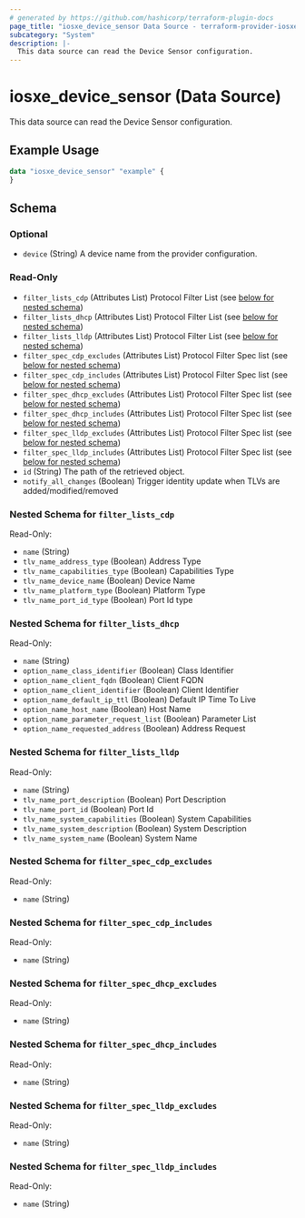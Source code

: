 ```yaml
---
# generated by https://github.com/hashicorp/terraform-plugin-docs
page_title: "iosxe_device_sensor Data Source - terraform-provider-iosxe"
subcategory: "System"
description: |-
  This data source can read the Device Sensor configuration.
---
```


# iosxe_device_sensor (Data Source)

This data source can read the Device Sensor configuration.

## Example Usage

```terraform
data "iosxe_device_sensor" "example" {
}
```

<!-- schema generated by tfplugindocs -->
## Schema

### Optional

- `device` (String) A device name from the provider configuration.

### Read-Only

- `filter_lists_cdp` (Attributes List) Protocol Filter List (see [below for nested schema](#nestedatt--filter_lists_cdp))
- `filter_lists_dhcp` (Attributes List) Protocol Filter List (see [below for nested schema](#nestedatt--filter_lists_dhcp))
- `filter_lists_lldp` (Attributes List) Protocol Filter List (see [below for nested schema](#nestedatt--filter_lists_lldp))
- `filter_spec_cdp_excludes` (Attributes List) Protocol Filter Spec list (see [below for nested schema](#nestedatt--filter_spec_cdp_excludes))
- `filter_spec_cdp_includes` (Attributes List) Protocol Filter Spec list (see [below for nested schema](#nestedatt--filter_spec_cdp_includes))
- `filter_spec_dhcp_excludes` (Attributes List) Protocol Filter Spec list (see [below for nested schema](#nestedatt--filter_spec_dhcp_excludes))
- `filter_spec_dhcp_includes` (Attributes List) Protocol Filter Spec list (see [below for nested schema](#nestedatt--filter_spec_dhcp_includes))
- `filter_spec_lldp_excludes` (Attributes List) Protocol Filter Spec list (see [below for nested schema](#nestedatt--filter_spec_lldp_excludes))
- `filter_spec_lldp_includes` (Attributes List) Protocol Filter Spec list (see [below for nested schema](#nestedatt--filter_spec_lldp_includes))
- `id` (String) The path of the retrieved object.
- `notify_all_changes` (Boolean) Trigger identity update when TLVs are added/modified/removed

<a id="nestedatt--filter_lists_cdp"></a>
### Nested Schema for `filter_lists_cdp`

Read-Only:

- `name` (String)
- `tlv_name_address_type` (Boolean) Address Type
- `tlv_name_capabilities_type` (Boolean) Capabilities Type
- `tlv_name_device_name` (Boolean) Device Name
- `tlv_name_platform_type` (Boolean) Platform Type
- `tlv_name_port_id_type` (Boolean) Port Id type


<a id="nestedatt--filter_lists_dhcp"></a>
### Nested Schema for `filter_lists_dhcp`

Read-Only:

- `name` (String)
- `option_name_class_identifier` (Boolean) Class Identifier
- `option_name_client_fqdn` (Boolean) Client FQDN
- `option_name_client_identifier` (Boolean) Client Identifier
- `option_name_default_ip_ttl` (Boolean) Default IP Time To Live
- `option_name_host_name` (Boolean) Host Name
- `option_name_parameter_request_list` (Boolean) Parameter List
- `option_name_requested_address` (Boolean) Address Request


<a id="nestedatt--filter_lists_lldp"></a>
### Nested Schema for `filter_lists_lldp`

Read-Only:

- `name` (String)
- `tlv_name_port_description` (Boolean) Port Description
- `tlv_name_port_id` (Boolean) Port Id
- `tlv_name_system_capabilities` (Boolean) System Capabilities
- `tlv_name_system_description` (Boolean) System Description
- `tlv_name_system_name` (Boolean) System Name


<a id="nestedatt--filter_spec_cdp_excludes"></a>
### Nested Schema for `filter_spec_cdp_excludes`

Read-Only:

- `name` (String)


<a id="nestedatt--filter_spec_cdp_includes"></a>
### Nested Schema for `filter_spec_cdp_includes`

Read-Only:

- `name` (String)


<a id="nestedatt--filter_spec_dhcp_excludes"></a>
### Nested Schema for `filter_spec_dhcp_excludes`

Read-Only:

- `name` (String)


<a id="nestedatt--filter_spec_dhcp_includes"></a>
### Nested Schema for `filter_spec_dhcp_includes`

Read-Only:

- `name` (String)


<a id="nestedatt--filter_spec_lldp_excludes"></a>
### Nested Schema for `filter_spec_lldp_excludes`

Read-Only:

- `name` (String)


<a id="nestedatt--filter_spec_lldp_includes"></a>
### Nested Schema for `filter_spec_lldp_includes`

Read-Only:

- `name` (String)
